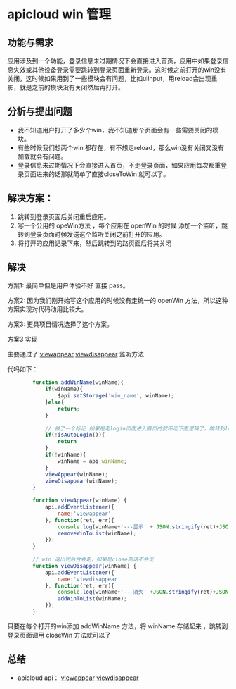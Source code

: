 # apicloud win 管理

## 功能与需求

应用涉及到一个功能，登录信息未过期情况下会直接进入首页，应用中如果登录信息失效或其他设备登录需要跳转到登录页面重新登录。这时候之前打开的win没有关闭，这时候如果用到了一些模块会有问题，比如uiinput，用reload会出现重影，就是之前的模块没有关闭然后再打开。

## 分析与提出问题

- 我不知道用户打开了多少个win，我不知道那个页面会有一些需要关闭的模块。
- 有些时候我们想两个win 都存在，有不想走reload，那么win没有关闭又没有加载就会有问题。
- 登录信息未过期情况下会直接进入首页，不走登录页面，如果应用每次都重登录页面进来的话那就简单了直接closeToWin 就可以了。

## 解决方案：
1. 跳转到登录页面后关闭重启应用。
2. 写一个公用的 opeWin方法 ，每个应用在 openWin 的时候 添加一个监听，跳转到登录页面时候发送这个监听关闭之前打开的应用。
3. 将打开的应用记录下来，然后跳转到的路页面后将其关闭 

## 解决

方案1: 最简单但是用户体验不好 直接 pass。

方案2: 因为我们刚开始写这个应用的时候没有走统一的 openWin 方法，所以这种方案实现对代码动用比较大。
 
方案3: 更具项目情况选择了这个方案。

方案3 实现

主要通过了 [viewappear](https://docs.apicloud.com/Client-API/api#c16) [viewdisappear](https://docs.apicloud.com/Client-API/api#c17) 监听方法


代吗如下：
``` js
        function addWinName(winName){
            if(winName){
                $api.setStorage('win_name', winName);
            }else{
                return;
            }
            
            // 做了一个标记 如果是走login页面进入首页的就不走下面逻辑了，跳转到login 页面直接用 closeToWin 方法 
            if(!isAutoLogin()){
                return
            }
            if(!winName){
                winName = api.winName;
            }
            viewAppear(winName);
            viewDisappear(winName);
        }
        
        function viewAppear(winName) {
            api.addEventListener({
                name:'viewappear'
            }, function(ret, err){
                console.log(winName+'---显示' + JSON.stringify(ret)+JSON.stringify(err));
                removeWinToList(winName);
            });
        }
        
        // win 退出到后台会走，如果是close的话不会走
        function viewDisappear(winName) {
            api.addEventListener({
                name:'viewdisappear'
            }, function(ret, err){
                console.log(winName+'---消失' +JSON.stringify(ret)+JSON.stringify(err));
                addWinToList(winName);
            });
        }
```

只要在每个打开的win添加 addWinName 方法，将 winName 存储起来 ，跳转到登录页面调用 closeWin 方法就可以了


## 总结
- apicloud api： [viewappear](https://docs.apicloud.com/Client-API/api#c16) [viewdisappear](https://docs.apicloud.com/Client-API/api#c17)




